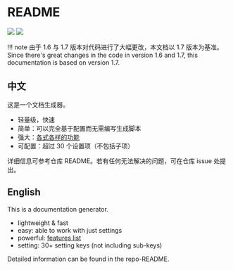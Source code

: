 # README
![](https://img.shields.io/badge/LICENSE-MIT-lightgrey) ![](https://img.shields.io/badge/Doctree-v1.7-green)

!!! note
	由于 1.6 与 1.7 版本对代码进行了大幅更改，本文档以 1.7 版本为基准。
	Since there's great changes in the code in version 1.6 and 1.7, this documentation is based on version 1.7.

## 中文
这是一个文档生成器。
* 轻量级，快速
* 简单：可以完全基于配置而无需编写生成脚本
* 强大：[各式各样的功能](zh/features.html)
* 可配置：超过 30 个设置项（不包括子项）

详细信息可参考仓库 README。若有任何无法解决的问题，可在仓库 issue 处提出。

## English
This is a documentation generator.
* lightweight & fast
* easy: able to work with just settings
* powerful: [features list](en/features.html)
* setting: 30+ setting keys (not including sub-keys)

Detailed information can be found in the repo-README.
